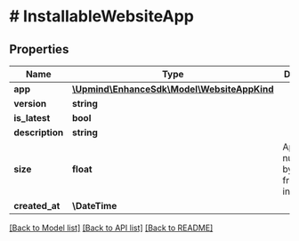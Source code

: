 # # InstallableWebsiteApp

## Properties

Name | Type | Description | Notes
------------ | ------------- | ------------- | -------------
**app** | [**\Upmind\EnhanceSdk\Model\WebsiteAppKind**](WebsiteAppKind.md) |  |
**version** | **string** |  |
**is_latest** | **bool** |  |
**description** | **string** |  | [optional]
**size** | **float** | Approximate number of bytes after fresh installation. | [optional]
**created_at** | **\DateTime** |  |

[[Back to Model list]](../../README.md#models) [[Back to API list]](../../README.md#endpoints) [[Back to README]](../../README.md)
